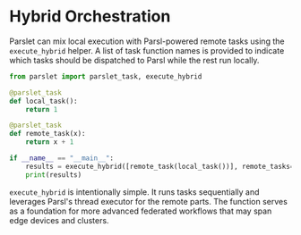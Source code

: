 # Hybrid Orchestration

Parslet can mix local execution with Parsl-powered remote tasks using the
`execute_hybrid` helper. A list of task function names is provided to indicate
which tasks should be dispatched to Parsl while the rest run locally.

```python
from parslet import parslet_task, execute_hybrid

@parslet_task
def local_task():
    return 1

@parslet_task
def remote_task(x):
    return x + 1

if __name__ == "__main__":
    results = execute_hybrid([remote_task(local_task())], remote_tasks=["remote_task"])
    print(results)
```

`execute_hybrid` is intentionally simple. It runs tasks sequentially and
leverages Parsl's thread executor for the remote parts. The function serves as a
foundation for more advanced federated workflows that may span edge devices and
clusters.
